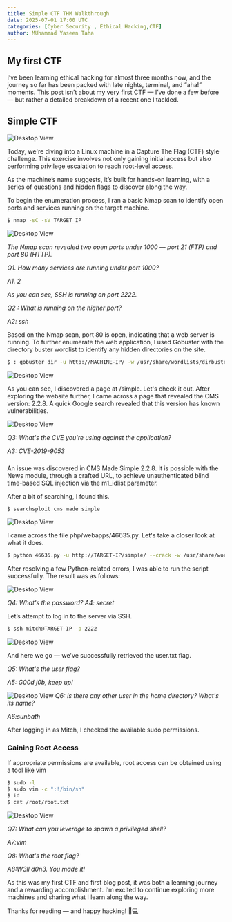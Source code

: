 ```yaml
---
title: Simple CTF THM Walkthrough
date: 2025-07-01 17:00 UTC
categories: [Cyber Security , Ethical Hacking,CTF]
author: MUhammad Yaseen Taha
---
```


## My first CTF
I’ve been learning ethical hacking for almost three months now, and the journey so far has been packed with late nights, terminal, and “aha!” moments. This post isn’t about my very first CTF — I’ve done a few before — but rather a detailed breakdown of a recent one I tackled.


## Simple CTF
![Desktop View](\assets\simple-ctf-thm-walkthrough)

Today, we're diving into a Linux machine in a Capture The Flag (CTF) style challenge.
This exercise involves not only gaining initial access but also performing privilege escalation to reach root-level access.

As the machine’s name suggests, it’s built for hands-on learning, with a series of questions and hidden flags to discover along the way.

To begin the enumeration process, I ran a basic Nmap scan to identify open ports and services running on the target machine.

```bash
$ nmap -sC -sV TARGET_IP
```
![Desktop View](/assets/nmap_scan.png)

*The Nmap scan revealed two open ports under 1000 — port 21 (FTP) and port 80 (HTTP).*

*Q1. How many services are running under port 1000?*

*A1. 2*

*As you can see, SSH is running on port 2222.*

*Q2 : What is running on the higher port?*

*A2: ssh*

Based on the Nmap scan, port 80 is open, indicating that a web server is running. To further enumerate the web application, I used Gobuster with the directory buster wordlist to identify any hidden directories on the site.

```bash
$ : gobuster dir -u http://MACHINE-IP/ -w /usr/share/wordlists/dirbuster/directory-list-lowercase-2.3-medium.txt
```
![Desktop View](/assets/gobuster.png)

As you can see, I discovered a page at /simple. Let's check it out. After exploring the website further, I came across a page that revealed the CMS version: 2.2.8. A quick Google search revealed that this version has known vulnerabilities.

![Desktop View](/assets/cms.png)

*Q3: What's the CVE you're using against the application?*

*A3: CVE-2019-9053*

###
An issue was discovered in CMS Made Simple 2.2.8. It is possible with the News module, through a crafted URL, to achieve unauthenticated blind time-based SQL injection via the m1_idlist parameter.

After a bit of searching, I found this.

```bash
$ searchsploit cms made simple
```
![Desktop View](/assets/searchsploit.png)

I came across the file php/webapps/46635.py. Let's take a closer look at what it does.

```bash
$ python 46635.py -u http://TARGET-IP/simple/ --crack -w /usr/share/wordlists/rockyou.txt
```

After resolving a few Python-related errors, I was able to run the script successfully. The result was as follows:

![Desktop View](/assets/webapps.png)

*Q4: What's the password?*
*A4: secret*

Let’s attempt to log in to the server via SSH.
```bash
$ ssh mitch@TARGET-IP -p 2222
```

![Desktop View](/assets/ssh.png)

And here we go — we've successfully retrieved the user.txt flag.

*Q5: What's the user flag?*

*A5: G00d j0b, keep up!*


![Desktop View](/assets/other_user.png)
*Q6: Is there any other user in the home directory? What's its name?*

*A6:sunbath*


After logging in as Mitch, I checked the available sudo permissions.
### Gaining Root Access
If appropriate permissions are available, root access can be obtained using a tool like vim

```bash
$ sudo -l
$ sudo vim -c ":!/bin/sh"
$ id
$ cat /root/root.txt
```
![Desktop View](/assets/root_ganing.png)

*Q7: What can you leverage to spawn a privileged shell?*

*A7:vim*

*Q8: What's the root flag?*

*A8:W3ll d0n3. You made it!*

As this was my first CTF and first blog post, it was both a learning journey and a rewarding accomplishment. I’m excited to continue exploring more machines and sharing what I learn along the way.

Thanks for reading — and happy hacking! 🐚💻
